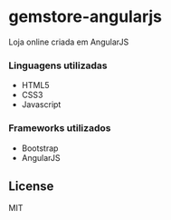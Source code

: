 # gemstore-angularjs
Loja online criada em AngularJS

### Linguagens utilizadas
* HTML5
* CSS3
* Javascript

### Frameworks utilizados
* Bootstrap
* AngularJS


License
----
MIT